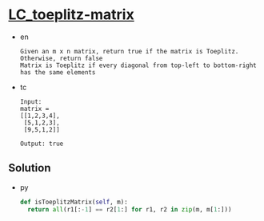 # [LC_toeplitz-matrix](https://leetcode.com/problems/toeplitz-matrix)

* en

  ```en
  Given an m x n matrix, return true if the matrix is Toeplitz. Otherwise, return false
  Matrix is Toeplitz if every diagonal from top-left to bottom-right has the same elements
  ```

* tc

  ```tc
  Input:
  matrix =
  [[1,2,3,4],
   [5,1,2,3],
   [9,5,1,2]]

  Output: true
  ```

## Solution

* py

  ```py
  def isToeplitzMatrix(self, m):
    return all(r1[:-1] == r2[1:] for r1, r2 in zip(m, m[1:]))
  ```
